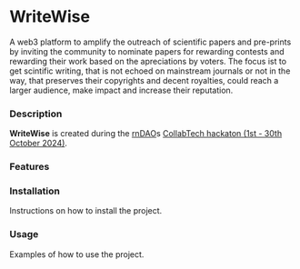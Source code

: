 # WriteWise
A web3 platform to amplify the outreach of scientific papers and pre-prints by inviting the community to nominate papers for rewarding contests and rewarding their work based on the apreciations by voters.
The focus ist to get scintific writing, that is not echoed on mainstream journals or not in the way, that preserves their copyrights and decent royalties, could reach a larger audience, make impact and increase their reputation.

### Description
**WriteWise** is created during the [rnDAO](https://www.rndao.io/)s [CollabTech hackaton (1st - 30th October 2024)](https://www.rndao.io/collabtech).


### Features

### Installation

Instructions on how to install the project.

### Usage

Examples of how to use the project.
